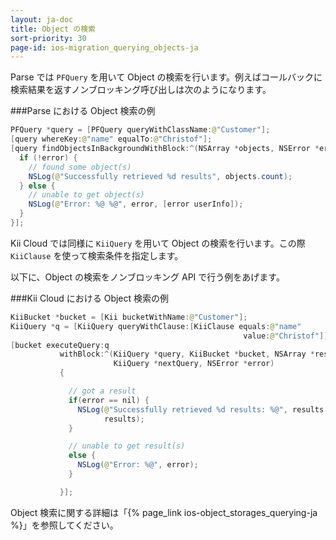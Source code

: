 ```yaml
---
layout: ja-doc
title: Object の検索
sort-priority: 30
page-id: ios-migration_querying_objects-ja
---
```

Parse では `PFQuery` を用いて Object の検索を行います。例えばコールバックに検索結果を返すノンブロッキング呼び出しは次のようになります。

###Parse における Object 検索の例
```java
PFQuery *query = [PFQuery queryWithClassName:@"Customer"];
[query whereKey:@"name" equalTo:@"Christof"];
[query findObjectsInBackgroundWithBlock:^(NSArray *objects, NSError *error) {
  if (!error) {
    // found some object(s)
    NSLog(@"Successfully retrieved %d results", objects.count);
  } else {
    // unable to get object(s)
    NSLog(@"Error: %@ %@", error, [error userInfo]);
  }
}];
```

Kii Cloud では同様に `KiiQuery` を用いて Object の検索を行います。この際 `KiiClause` を使って検索条件を指定します。

以下に、Object の検索をノンブロッキング API で行う例をあげます。


###Kii Cloud における Object 検索の例
```java
KiiBucket *bucket = [Kii bucketWithName:@"Customer"];
KiiQuery *q = [KiiQuery queryWithClause:[KiiClause equals:@"name"
                                                    value:@"Christof"]];
[bucket executeQuery:q
           withBlock:^(KiiQuery *query, KiiBucket *bucket, NSArray *results,
                       KiiQuery *nextQuery, NSError *error)
           {

             // got a result
             if(error == nil) {
               NSLog(@"Successfully retrieved %d results: %@", results.count,
                     results);
             }

             // unable to get result(s)
             else {
               NSLog(@"Error: %@", error);
             }

           }];
```

Object 検索に関する詳細は「{% page_link ios-object_storages_querying-ja %}」を参照してください。